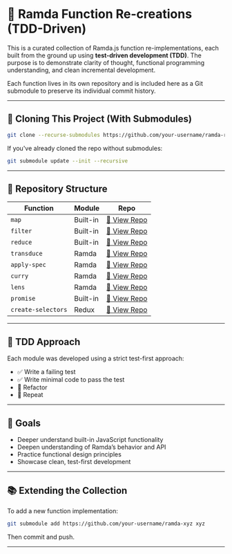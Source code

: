 # 🧠 Ramda Function Re-creations (TDD-Driven)

This is a curated collection of Ramda.js function re-implementations, each built from the ground up using **test-driven development (TDD)**. The purpose is to demonstrate clarity of thought, functional programming understanding, and clean incremental development.

Each function lives in its own repository and is included here as a Git submodule to preserve its individual commit history.

---

## 🔧 Cloning This Project (With Submodules)

```bash
git clone --recurse-submodules https://github.com/your-username/ramda-recreations.git
```

If you've already cloned the repo without submodules:

```bash
git submodule update --init --recursive
```

---

## 📁 Repository Structure

| Function     | Module   | Repo                                                        |
| ------------ | -------- | ----------------------------------------------------------- |
| `map`        | Built-in | [🔗 View Repo](https://github.com/demstar16/map-tdd)        |
| `filter`     | Built-in | [🔗 View Repo](https://github.com/demstar16/filter-tdd)     |
| `reduce`     | Built-in | [🔗 View Repo](https://github.com/demstar16/reduce-tdd)     |
| `transduce`  | Ramda    | [🔗 View Repo](https://github.com/demstar16/transduce-tdd)  |
| `apply-spec` | Ramda    | [🔗 View Repo](https://github.com/demstar16/apply-spec-tdd) |
| `curry`      | Ramda    | [🔗 View Repo](https://github.com/demstar16/curry-tdd)      |
| `lens`       | Ramda    | [🔗 View Repo](https://github.com/demstar16/lens-tdd)       |
| `promise`    | Built-in | [🔗 View Repo](https://github.com/demstar16/promise-tdd)    |
| `create-selectors` | Redux | [🔗 View Repo](https://github.com/demstar16/create-selectors-tdd) |

---

## 🧪 TDD Approach

Each module was developed using a strict test-first approach:

- ✅ Write a failing test
- ✅ Write minimal code to pass the test
- 🔁 Refactor
- 🔄 Repeat

---

## 🎯 Goals

- Deeper understand built-in JavaScript functionality
- Deepen understanding of Ramda’s behavior and API
- Practice functional design principles
- Showcase clean, test-first development

---

## 📚 Extending the Collection

To add a new function implementation:

```bash
git submodule add https://github.com/your-username/ramda-xyz xyz
```

Then commit and push.

---
